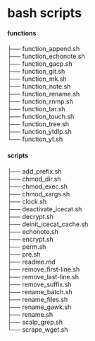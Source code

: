 # bash scripts

#### functions  
├── function_append.sh  
├── function_echonote.sh  
├── function_gacp.sh  
├── function_git.sh  
├── function_mk.sh  
├── function_note.sh  
├── function_rename.sh  
├── function_rnmp.sh  
├── function_tar.sh  
├── function_touch.sh  
├── function_tree.sh  
├── function_ytdlp.sh  
└── function_yt.sh  
#### scripts  
├── add_prefix.sh  
├── chmod_dir.sh  
├── chmod_exec.sh  
├── chmod_xargs.sh  
├── clock.sh  
├── deactivate_icecat.sh  
├── decrypt.sh  
├── deinit_icecat_cache.sh  
├── echonote.sh  
├── encrypt.sh  
├── perm.sh  
├── pre.sh  
├── readme.md  
├── remove_first-line.sh  
├── remove_last-line.sh  
├── remove_suffix.sh  
├── rename_batch.sh  
├── rename_files.sh  
├── rename_gawk.sh  
├── rename.sh  
├── scalp_grep.sh  
└── scrape_wget.sh  

<!--
#### functions
├── function_append.sh
├── function_echonote.sh
├── function_gacp.sh
├── function_git.sh
├── function_mk.sh
├── function_note.sh
├── function_rename.sh
├── function_rnmp.sh
├── function_tar.sh
├── function_touch.sh
├── function_tree.sh
├── function_ytdlp.sh
└── function_yt.sh
#### scripts
├── add_prefix.sh
├── chmod_dir.sh
├── chmod_exec.sh
├── chmod_xargs.sh
├── clock.sh
├── deactivate_icecat.sh
├── decrypt.sh
├── deinit_icecat_cache.sh
├── echonote.sh
├── encrypt.sh
├── perm.sh
├── pre.sh
├── readme.md
├── remove_first-line.sh
├── remove_last-line.sh
├── remove_suffix.sh
├── rename_batch.sh
├── rename_files.sh
├── rename_gawk.sh
├── rename.sh
├── scalp_grep.sh
└── scrape_wget.sh
-->
